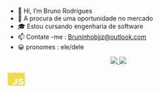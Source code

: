 - 👋 Hi, I’m Bruno Rodrigues
- 👀 A procura de uma oportunidade no  mercado
- 🎓 Estou cursando  engenharia de software
- 📫 Contate -me : Bruninhobjjz@outlook.com 
- 😀 pronomes : ele/dele
<!---
brunotito/brunotito is a ✨ special ✨ repository because its `README.md` (this file) appears on your GitHub profile.
You can click the Preview link to take a look at your changes.
--->
<div align="center">
  <a href="https://github.com/brunorodrigues">
  <img height="180em" src="https://github-readme-stats.vercel.app/api?username=brunorodrigues&show_icons=true&theme=dracula&include_all_commits=true&count_private=true"/>
  <img height="180em" src="https://github-readme-stats.vercel.app/api/top-langs/?username=brunorodrigues&layout=compact&langs_count=7&theme=dracula"/>
</div>

<div style="display: inline_block"><br>
  <img align="center" alt="Rafa-Js" height="30" width="40" src="https://raw.githubusercontent.com/devicons/devicon/master/icons/javascript/javascript-plain.svg">
  </div>
  


